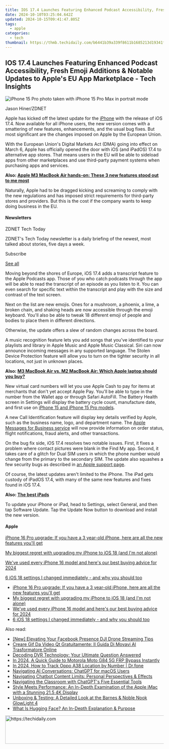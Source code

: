 ```yaml
---
title: IOS 17.4 Launches Featuring Enhanced Podcast Accessibility, Fresh Emoji Additions & Notable Updates to Apple's EU App Marketplace - Tech Insights
date: 2024-10-10T03:25:04.642Z
updated: 2024-10-15T09:41:47.805Z
tags:
  - apple
categories:
  - tech
thumbnail: https://thmb.techidaily.com/b6441b39a339f8611b1685213d19341febe69f71b4af374350d9a6e5be665eb8.jpg
---
```


## IOS 17.4 Launches Featuring Enhanced Podcast Accessibility, Fresh Emoji Additions & Notable Updates to Apple's EU App Marketplace - Tech Insights

![iPhone 15 Pro photo taken with iPhone 15 Pro Max in portrait mode](https://www.zdnet.com/a/img/resize/cbb6e06548207ca48ddc17f21c5a95be254f99ba/2023/10/05/c175a0e5-2ef1-400f-b90b-8dd3cf353de4/img-1927.jpg?auto=webp&width=1280)

Jason Hiner/ZDNET

Apple has kicked off the latest update for the [iPhone](https://www.zdnet.com/article/best-iphone/) with the release of iOS 17.4\. Now available for all iPhone users, the new version comes with a smattering of new features, enhancements, and the usual bug fixes. But most significant are the changes imposed on Apple by the European Union.

With the European Union's Digital Markets Act (DMA) going into effect on March 6, Apple has officially opened the door with iOS (and iPadOS) 17.4 to alternative app stores. That means users in the EU will be able to sideload apps from other marketplaces and use third-party payment systems when purchasing apps and services.

**Also: [Apple M3 MacBook Air hands-on: These 3 new features stood out to me most](https://www.zdnet.com/article/apple-m3-macbook-air-hands-on-these-3-new-features-stood-out-to-me-most/)**

Naturally, Apple had to be dragged kicking and screaming to comply with the new regulations and has imposed strict requirements for third-party stores and providers. But this is the cost if the company wants to keep doing business in the EU.

#### Newsletters

ZDNET Tech Today

ZDNET's Tech Today newsletter is a daily briefing of the newest, most talked about stories, five days a week.

 Subscribe

[See all](https://www.zdnet.com/newsletters/)

Moving beyond the shores of Europe, iOS 17.4 adds a transcript feature to the Apple Podcasts app. Those of you who catch podcasts through the app will be able to read the transcript of an episode as you listen to it. You can even search for specific text within the transcript and play with the size and contrast of the text screen.

Next on the list are new emojis. Ones for a mushroom, a phoenix, a lime, a broken chain, and shaking heads are now accessible through the emoji keyboard. You'll also be able to tweak 18 different emoji of people and bodies to place them in different directions.

Otherwise, the update offers a slew of random changes across the board.

A music recognition feature lets you add songs that you've identified to your playlists and library in Apple Music and Apple Music Classical. Siri can now announce incoming messages in any supported language. The Stolen Device Protection feature will allow you to turn on the tighter security in all locations, not just in unknown places.

**Also: [M3 MacBook Air vs. M2 MacBook Air: Which Apple laptop should you buy?](https://www.zdnet.com/article/m3-macbook-air-vs-m2-macbook-air/)**

New virtual card numbers will let you use Apple Cash to pay for items at merchants that don't yet accept Apple Pay. You'll be able to type in the number from the Wallet app or through Safari AutoFill. The Battery Health screen in Settings will display the battery cycle count, manufacture date, and first use on [iPhone 15 and iPhone 15 Pro models](https://www.zdnet.com/article/new-iphone-15-models-compared-iphone-15-vs-plus-vs-pro-vs-pro-max/).

A new Call Identification feature will display key details verified by Apple, such as the business name, logo, and department name. The [Apple Messages for Business service](https://register.apple.com/resources/messages/messaging-documentation/) will now provide information on order status, flight notifications, fraud alerts, and other transactions.

On the bug fix side, iOS 17.4 resolves two notable issues. First, it fixes a problem where contact pictures were blank in the Find My app. Second, it takes care of a glitch for Dual SIM users in which the phone number would change from the primary to the secondary SIM. The update also squashes a few security bugs as described in [an Apple support page](https://support.apple.com/en-us/HT214081).

Of course, the latest updates aren't limited to the iPhone. The iPad gets custody of iPadOS 17.4, with many of the same new features and fixes found in iOS 17.4.

**Also: [The best iPads](https://www.zdnet.com/article/best-ipad/)**

To update your iPhone or iPad, head to Settings, select General, and then tap Software Update. Tap the Update Now button to download and install the new version.

#### Apple

[iPhone 16 Pro upgrade: If you have a 3 year-old iPhone, here are all the new features you'll get](https://www.zdnet.com/article/iphone-16-pro-and-pro-max-hands-on/ "iPhone 16 Pro upgrade: If you have a 3 year-old iPhone, here are all the new features you'll get")

[My biggest regret with upgrading my iPhone to iOS 18 (and I'm not alone)](https://www.zdnet.com/article/my-biggest-regret-with-upgrading-my-iphone-to-ios-18-and-im-not-alone/ "My biggest regret with upgrading my iPhone to iOS 18 (and I'm not alone)")

[We've used every iPhone 16 model and here's our best buying advice for 2024](https://www.zdnet.com/article/iphone-16-pro-max-buying-advice-2024/ "We've used every iPhone 16 model and here's our best buying advice for 2024")

[6 iOS 18 settings I changed immediately - and why you should too](https://www.zdnet.com/article/6-ios-18-settings-i-changed-immediately-and-why-you-should-too/ "6 iOS 18 settings I changed immediately - and why you should too")

* [iPhone 16 Pro upgrade: If you have a 3 year-old iPhone, here are all the new features you'll get](https://www.zdnet.com/article/iphone-16-pro-and-pro-max-hands-on/ "iPhone 16 Pro upgrade: If you have a 3 year-old iPhone, here are all the new features you'll get")
* [My biggest regret with upgrading my iPhone to iOS 18 (and I'm not alone)](https://www.zdnet.com/article/my-biggest-regret-with-upgrading-my-iphone-to-ios-18-and-im-not-alone/ "My biggest regret with upgrading my iPhone to iOS 18 (and I'm not alone)")
* [We've used every iPhone 16 model and here's our best buying advice for 2024](https://www.zdnet.com/article/iphone-16-pro-max-buying-advice-2024/ "We've used every iPhone 16 model and here's our best buying advice for 2024")
* [6 iOS 18 settings I changed immediately - and why you should too](https://www.zdnet.com/article/6-ios-18-settings-i-changed-immediately-and-why-you-should-too/ "6 iOS 18 settings I changed immediately - and why you should too")

<ins class="adsbygoogle"
     style="display:block"
     data-ad-format="autorelaxed"
     data-ad-client="ca-pub-7571918770474297"
     data-ad-slot="1223367746"></ins>

<ins class="adsbygoogle"
     style="display:block"
     data-ad-client="ca-pub-7571918770474297"
     data-ad-slot="8358498916"
     data-ad-format="auto"
     data-full-width-responsive="true"></ins>

<span class="atpl-alsoreadstyle">Also read:</span>
<div><ul>
<li><a href="https://facebook-clips.techidaily.com/new-elevating-your-facebook-presence-dji-drone-streaming-tips/"><u>[New] Elevating Your Facebook Presence DJI Drone Streaming Tips</u></a></li>
<li><a href="https://solve-news.techidaily.com/creare-gif-da-video-qt-gratuitamente-il-guida-di-movavi-al-trasformatore-online/"><u>Creare Gif Da Video Qt Gratuitamente: Il Guida Di Movavi Al Trasformatore Online</u></a></li>
<li><a href="https://tech-recovery.techidaily.com/decoding-dvr-technology-your-ultimate-question-answered/"><u>Decoding DVR Technology: Your Ultimate Question Answered</u></a></li>
<li><a href="https://android-frp.techidaily.com/in-2024-a-quick-guide-to-motorola-moto-g84-5g-frp-bypass-instantly-by-drfone-android/"><u>In 2024, A Quick Guide to Motorola Moto G84 5G FRP Bypass Instantly</u></a></li>
<li><a href="https://android-location-track.techidaily.com/in-2024-how-to-track-oppo-a38-location-by-number-drfone-by-drfone-virtual-android/"><u>In 2024, How to Track Oppo A38 Location by Number | Dr.fone</u></a></li>
<li><a href="https://tech-savvy.techidaily.com/navigating-ai-conversations-chatgpt-for-macos-users/"><u>Navigating AI Conversations: ChatGPT for macOS Users</u></a></li>
<li><a href="https://tech-savvy.techidaily.com/navigating-chatbot-content-limits-personal-perspectives-and-effects/"><u>Navigating Chatbot Content Limits: Personal Perspectives & Effects</u></a></li>
<li><a href="https://tech-savvy.techidaily.com/navigating-the-classroom-with-chatgpts-five-essential-tools/"><u>Navigating the Classroom with ChatGPT's Five Essential Tools</u></a></li>
<li><a href="https://tech-savvy.techidaily.com/style-meets-performance-an-in-depth-examination-of-the-apple-imac-with-a-stunning-215-4k-display/"><u>Style Meets Performance: An In-Depth Examination of the Apple iMac with a Stunning 21.5 4K Display</u></a></li>
<li><a href="https://buynow-reviews.techidaily.com/unboxing-and-testing-a-detailed-look-at-the-barnes-and-noble-nook-glowlight-4/"><u>Unboxing & Testing: A Detailed Look at the Barnes & Noble Nook GlowLight 4</u></a></li>
<li><a href="https://tech-savvy.techidaily.com/what-is-hugging-face-an-in-depth-explanation-and-purpose/"><u>What Is Hugging Face? An In-Depth Explanation & Purpose</u></a></li>
</ul></div>

<!-- affiliate ads begin -->
<a href="https://appsumo.8odi.net/c/5597632/2137380/7443" target="_top" id="2137380">
  <img src="//a.impactradius-go.com/display-ad/7443-2137380" border="0" alt="https://techidaily.com" width="728" height="90"/>
</a>
<img height="0" width="0" src="https://appsumo.8odi.net/i/5597632/2137380/7443" style="position:absolute;visibility:hidden;" border="0" />
<!-- affiliate ads end -->

